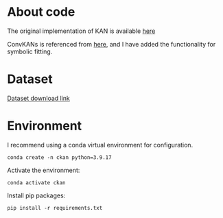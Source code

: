# About code


The original implementation of KAN is available [here](https://github.com/KindXiaoming/pykan)

ConvKANs is referenced from [here](https://github.com/AntonioTepsich/Convolutional-KANs), and I have added the functionality for symbolic fitting.

# Dataset

[Dataset download link](https://github.com/davidharvey1986/darkCNN/issues/1#issuecomment-2188575778)

# Environment

I recommend using a conda virtual environment for configuration.



`
conda create -n ckan python=3.9.17
`

Activate the environment:

`
conda activate ckan
`

Install pip packages:

`
pip install -r requirements.txt
`


